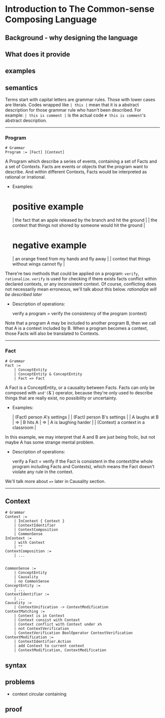 # Introduction to The Common-sense Composing Language

## Background - why designing the language
## What does it provide

## examples

## semantics

Terms start with capital letters are grammar rules. Those with lower cases are literals.
Codes wrapped like `| this |` mean that it is a abstract description for those grammar rule who hasn't been described.
For example: `| this is comment |` is the actual code `# this is comment`'s abstract description.

- - -

### Program

    # Grammar
    Program := [Fact] [Context]

A Program which describe a series of events, containing a set of Facts and a set of Contexts.
Facts are events or objects that the program want to describe. And within different Contexts,
Facts would be interpreted as rational or irrational.

- Examples:

    # positive example
    | the fact that an apple released by the branch and hit the ground |
    | the context that things not shored by someone would hit the ground |

    # negative example
    | an orange freed from my hands and fly away |
    | context that things without wings cannot fly |

There're two methods that could be applied on a program: `verify`, `rationalize`. 
`verify` is used for checking if there exists facts conflict within declared contexts, or any inconsistent context.
Of course, conflicting does not necessarily mean erroneous, we'll talk about this below.
*rationalize will be described later*

- Description of operations:

    verify a program = verify the consistency of the program (context)

Note that a program A may be included to another program B, then we call that A is a context included by B.
When a program becomes a context, those Facts will also be translated to Contexts.

- - -

### Fact

    # Grammar
    Fact :=
        | ConceptEntity
        | ConceptEntity & ConceptEntity
        | Fact => Fact

A Fact is a ConceptEntity, or a causality between Facts.
Facts can only be composed with `and'(`&`) operator, because they're only used to describe things that are really exist,
no possibility or uncertainty.

- Examples:

    | (Fact) person A's settings |
    | (Fact) person B's settings |
    | A laughs at B | => | B hits A | => | A is laughing harder |
    | (Context) a context in a classroom |

In this example, we may interpret that A and B are just being frolic, but not maybe A has some strange mental problem.

- Description of operations:

    verify a Fact = verify if the Fact is consistent in the context(the whole program including Facts and Contexts), 
                    which means the Fact doesn't violate any rule in the context.

We'll talk more about `=>` later in Causality section.

- - -

## Context

    # Grammar
    Context :=
        | InContext { Context }
        | ContextIdentifier
        | ContextComposition
        | CommonSense
    InContext :=
        | with Context
        | ""
    ContextComposition :=
        | ...


    CommonSense :=
        | ConceptEntity
        | Causality
        | no CommonSense
    ConceptEntity :=
        | ...
    ContextIdentifier :=
        | ...
    Causality :=
        | ContextUnification -> ContextModification
    ContextMatching :=
        | Context is in Context
        | Context consist with Context
        | Context conflict with Context under x%
        | not ContextVerification
        | ContextVerification BoolOperator ContextVerification
    ContextModification :=
        | ContextIdentifier.Action
        | add Context to current context
        | ContextModification, ContextModification
    
## syntax

## problems

* context circular containing

## proof
